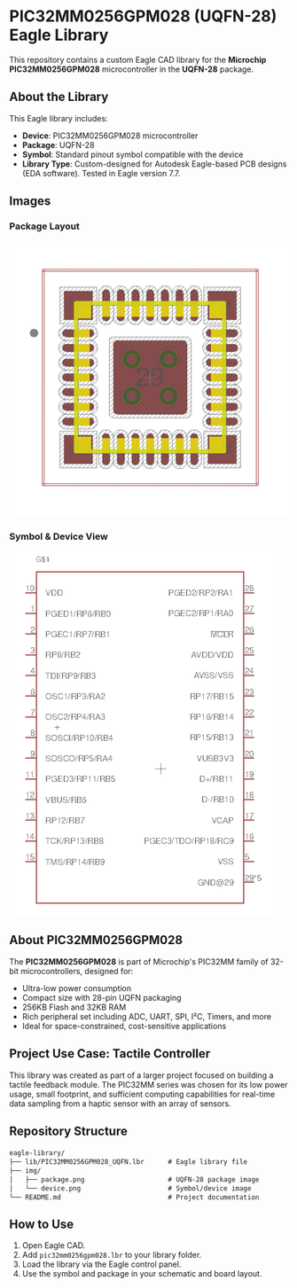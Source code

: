 # PIC32MM0256GPM028 (UQFN-28) Eagle Library

This repository contains a custom Eagle CAD library for the **Microchip PIC32MM0256GPM028** microcontroller in the **UQFN-28** package.

## About the Library

This Eagle library includes:

- **Device**: PIC32MM0256GPM028 microcontroller
- **Package**: UQFN-28
- **Symbol**: Standard pinout symbol compatible with the device
- **Library Type**: Custom-designed for Autodesk Eagle-based PCB designs (EDA software). Tested in Eagle version 7.7.

## Images

### Package Layout  
![Image of the Package](img/package.png)

### Symbol & Device View  
![Image of the Device](img/device.png)

## About PIC32MM0256GPM028

The **PIC32MM0256GPM028** is part of Microchip's PIC32MM family of 32-bit microcontrollers, designed for:

- Ultra-low power consumption
- Compact size with 28-pin UQFN packaging
- 256KB Flash and 32KB RAM
- Rich peripheral set including ADC, UART, SPI, I²C, Timers, and more
- Ideal for space-constrained, cost-sensitive applications

## Project Use Case: Tactile Controller

This library was created as part of a larger project focused on building a tactile feedback module. The PIC32MM series was chosen for its low power usage, small footprint, and sufficient computing capabilities for real-time data sampling from a haptic sensor with an array of sensors.

## Repository Structure

```
eagle-library/
├── lib/PIC32MM0256GPM028_UQFN.lbr      # Eagle library file
├── img/
│   ├── package.png                     # UQFN-28 package image
│   └── device.png                      # Symbol/device image
└── README.md                           # Project documentation
```

## How to Use

1. Open Eagle CAD.
2. Add `pic32mm0256gpm028.lbr` to your library folder.
3. Load the library via the Eagle control panel.
4. Use the symbol and package in your schematic and board layout.

